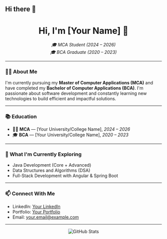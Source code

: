 ## Hi there 👋
<h1 align="center">Hi, I'm [Your Name] 👋</h1>

<p align="center">
  <em>
    🎓 MCA Student (2024 – 2026) <br/>
    🎓 BCA Graduate (2020 – 2023) <br/>
  </em>
</p>

---

### 🧑‍💻 About Me

I'm currently pursuing my **Master of Computer Applications (MCA)** and have completed my **Bachelor of Computer Applications (BCA)**. I'm passionate about software development and constantly learning new technologies to build efficient and impactful solutions.

---

### 📚 Education

- 🧑‍🎓 **MCA** — [Your University/College Name], *2024 – 2026*  
- 🎓 **BCA** — [Your University/College Name], *2020 – 2023*

---

### 🚀 What I'm Currently Exploring

- Java Development (Core + Advanced)
- Data Structures and Algorithms (DSA)
- Full-Stack Development with Angular & Spring Boot

---

### 📫 Connect With Me

<!-- Replace the # with your actual links -->
- LinkedIn: [Your LinkedIn](#)
- Portfolio: [Your Portfolio](#)
- Email: [your.email@example.com](mailto:your.email@example.com)

---

<p align="center">
  <img src="https://github-readme-stats.vercel.app/api?username=your-username&show_icons=true&theme=default" alt="GitHub Stats" />
</p>


